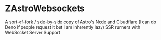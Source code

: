 # ZAstroWebsockets
A sort-of-fork / side-by-side copy of Astro's Node and Cloudflare (I can do Deno if people request it but I am inherently lazy) SSR runners with WebSocket Server Support
